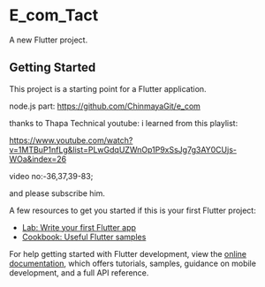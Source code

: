 # E_com_Tact

A new Flutter project.

## Getting Started

This project is a starting point for a Flutter application.

node.js part:
https://github.com/ChinmayaGit/e_com

thanks to Thapa Technical youtube:
i learned from this playlist:

https://www.youtube.com/watch?v=1MTBuP1nfLg&list=PLwGdqUZWnOp1P9xSsJg7g3AY0CUjs-WOa&index=26


video no:-36,37,39-83;

and please subscribe him.

A few resources to get you started if this is your first Flutter project:

- [Lab: Write your first Flutter app](https://docs.flutter.dev/get-started/codelab)
- [Cookbook: Useful Flutter samples](https://docs.flutter.dev/cookbook)

For help getting started with Flutter development, view the
[online documentation](https://docs.flutter.dev/), which offers tutorials,
samples, guidance on mobile development, and a full API reference.
